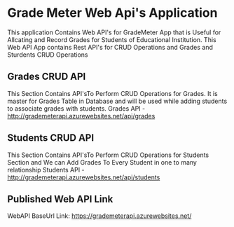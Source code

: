 # Grade Meter Web Api's Application
This application Contains Web API's for GradeMeter App that is Useful for Allcating and Record Grades for Students of Educational Institution. This Web API App contains Rest API's for CRUD Operations and Grades and Sturdents CRUD Operations

## Grades CRUD API
This Section Contains API'sTo Perform CRUD Operations for Grades. It is master for Grades Table in Database and will be used while adding students to associate grades with students.
Grades API - http://grademeterapi.azurewebsites.net/api/grades

## Students CRUD API
This Section Contains API'sTo Perform CRUD Operations for Students Section and We can Add Grades To Every Student in one to many relationship
Students API - http://grademeterapi.azurewebsites.net/api/students

## Published Web API Link
WebAPI BaseUrl Link: https://grademeterapi.azurewebsites.net/
